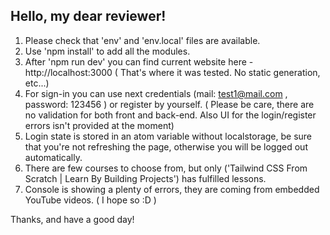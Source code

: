 ## Hello, my dear reviewer!

1. Please check that 'env' and 'env.local' files are available.
2. Use 'npm install' to add all the modules.
3. After 'npm run dev' you can find current website here - http://localhost:3000 ( That's where it was tested. No static generation, etc...)
4. For sign-in you can use next credentials (mail: test1@mail.com , password: 123456 ) or register by yourself. ( Please be care, there are no validation for both front and back-end. Also UI for the login/register errors isn't provided at the moment)
5. Login state is stored in an atom variable without localstorage, be sure that you're not refreshing the page, otherwise you will be logged out automatically.
6. There are few courses to choose from, but only ('Tailwind CSS From Scratch | Learn By Building Projects') has fulfilled lessons. 
7. Console is showing a plenty of errors, they are coming from embedded YouTube videos. ( I hope so :D )

Thanks, and have a good day!
